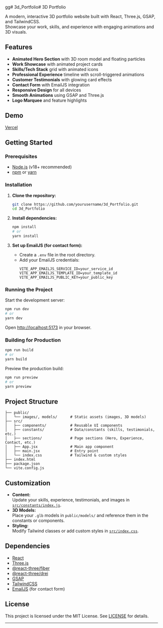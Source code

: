 gg# 3d_Portfolio# 3D Portfolio

A modern, interactive 3D portfolio website built with React, Three.js, GSAP, and TailwindCSS.  
Showcase your work, skills, and experience with engaging animations and 3D visuals.

## Features

- **Animated Hero Section** with 3D room model and floating particles
- **Work Showcase** with animated project cards
- **Skills/Tech Stack** grid with animated icons
- **Professional Experience** timeline with scroll-triggered animations
- **Customer Testimonials** with glowing card effects
- **Contact Form** with EmailJS integration
- **Responsive Design** for all devices
- **Smooth Animations** using GSAP and Three.js
- **Logo Marquee** and feature highlights

## Demo

[Vercel](https://3d-portfolio-bzrvpjl73-elvans-projects.vercel.app/)

## Getting Started

### Prerequisites

- [Node.js](https://nodejs.org/) (v18+ recommended)
- [npm](https://www.npmjs.com/) or [yarn](https://yarnpkg.com/)

### Installation

1. **Clone the repository:**

   ```sh
   git clone https://github.com/yourusername/3d_Portfolio.git
   cd 3d_Portfolio
   ```

2. **Install dependencies:**

   ```sh
   npm install
   # or
   yarn install
   ```

3. **Set up EmailJS (for contact form):**
   - Create a `.env` file in the root directory.
   - Add your EmailJS credentials:
     ```
     VITE_APP_EMAILJS_SERVICE_ID=your_service_id
     VITE_APP_EMAILJS_TEMPLATE_ID=your_template_id
     VITE_APP_EMAILJS_PUBLIC_KEY=your_public_key
     ```

### Running the Project

Start the development server:

```sh
npm run dev
# or
yarn dev
```

Open [http://localhost:5173](http://localhost:5173) in your browser.

### Building for Production

```sh
npm run build
# or
yarn build
```

Preview the production build:

```sh
npm run preview
# or
yarn preview
```

## Project Structure

```
├── public/
│   └── images/, models/      # Static assets (images, 3D models)
├── src/
│   ├── components/           # Reusable UI components
│   ├── constants/            # Data/constants (skills, testimonials, etc.)
│   ├── sections/             # Page sections (Hero, Experience, Contact, etc.)
│   ├── App.jsx               # Main app component
│   ├── main.jsx              # Entry point
│   └── index.css             # Tailwind & custom styles
├── index.html
├── package.json
└── vite.config.js
```

## Customization

- **Content:**  
  Update your skills, experience, testimonials, and images in [`src/constants/index.js`](src/constants/index.js).
- **3D Models:**  
  Place your `.glb` models in `public/models/` and reference them in the constants or components.
- **Styling:**  
  Modify Tailwind classes or add custom styles in [`src/index.css`](src/index.css).

## Dependencies

- [React](https://react.dev/)
- [Three.js](https://threejs.org/)
- [@react-three/fiber](https://docs.pmnd.rs/react-three-fiber/)
- [@react-three/drei](https://docs.pmnd.rs/drei/)
- [GSAP](https://gsap.com/)
- [TailwindCSS](https://tailwindcss.com/)
- [EmailJS](https://www.emailjs.com/) (for contact form)

## License

This project is licensed under the MIT License. See [LICENSE](LICENSE) for details.

---
